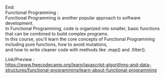 End: </br>
Functional Programming : </br>
Functional Programming is another popular approach to software development. </br>
In Functional Programming, code is organized into smaller, basic functions that can be combined to build complex programs.</br>
In this course, you'll learn the core concepts of Functional Programming including pure functions, how to avoid mutations,</br>
and how to write cleaner code with methods like .map() and .filter().</br>

Link/Preview :</br>
https://www.freecodecamp.org/learn/javascript-algorithms-and-data-structures/functional-programming/learn-about-functional-programming

